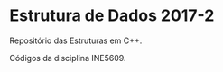 # Estrutura de Dados 2017-2

Repositório das Estruturas em C++. <br />

Códigos da disciplina INE5609.
